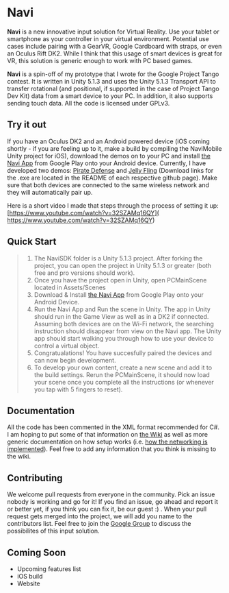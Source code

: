 # Navi

**Navi** is a new innovative input solution for Virtual Reality. Use your tablet or smartphone as your controller in your virtual environment. Potential use cases include pairing with a GearVR, Google Cardboard with straps, or even an Oculus Rift DK2. While I think that this usage of smart devices is great for VR, this solution is generic enough to work with PC based games. 

**Navi** is a spin-off of my prototype that I wrote for the Google Project Tango contest. It is written in Unity 5.1.3 and uses the Unity 5.1.3 Transport API to transfer rotational (and positional, if supported in the case of Project Tango Dev Kit) data from a smart device to your PC. In addition, it also supports sending touch data. All the code is licensed under GPLv3.

## Try it out

If you have an Oculus DK2 and an Android powered device (iOS coming shortly - if you are feeling up to it, make a build by compiling the NaviMobile Unity project for iOS), download the demos on to your PC and install [the Navi App](https://play.google.com/store/apps/details?id=com.navi.io) from Google Play onto your Android device. Currently, I have developed two demos: [Pirate Defense](https://github.com/vmohan7/NaviPirateDemo) and [Jelly Fling](https://github.com/vmohan7/NaviSpaceDemo) (Download links for the .exe are located in the README of each respective github page). Make sure that both devices are connected to the same wireless network and they will automatically pair up. 

Here is a short video I made that steps through the process of setting it up: 
[https://www.youtube.com/watch?v=32SZAMq16QY](
https://www.youtube.com/watch?v=32SZAMq16QY)

## Quick Start

> 1. The NaviSDK folder is a Unity 5.1.3 project. After forking the project, you can open the project in Unity 5.1.3 or greater (both free and pro versions should work). 
> 2. Once you have the project open in Unity, open PCMainScene located in Assets/Scenes
> 3. Download & Install [the Navi App](https://play.google.com/store/apps/details?id=com.navi.io) from Google Play onto your Android Device.
> 4. Run the Navi App and Run the scene in Unity. The app in Unity should run in the Game View as well as in a DK2 if connected. Assuming both devices are on the Wi-Fi network, the searching instruction should disappear from view on the Navi app. The Unity app should start walking you through how to use your device to control a virtual object.
> 5. Congratualations! You have succesfully paired the devices and can now begin development. 
> 6. To develop your own content, create a new scene and add it to the build settings. Rerun the PCMainScene, it should now load your scene once you complete all the instructions (or whenever you tap with 5 fingers to reset).

## Documentation

All the code has been commented in the XML format recommended for C#. I am hoping to put some of that information on [the Wiki](https://github.com/vmohan7/Navi/wiki) as well as more generic documentation on how setup works (i.e. [how the networking is implemented](https://github.com/vmohan7/Navi/wiki/High-Level-Overview-of-Network-Handshake-between-SDK-and-Mobile-App)).  Feel free to add any information that you think is missing to the wiki. 

## Contributing

We welcome pull requests from everyone in the community. Pick an issue nobody is working and go for it! If you find an issue, go ahead and report it or better yet, if you think you can fix it, be our guest :) . When your pull request gets merged into the project, we will add you name to the contributors list. Feel free to join the [Google Group](https://groups.google.com/forum/#!forum/navi-io) to discuss the possibilites of this input solution.

## Coming Soon

- Upcoming features list
- iOS build
- Website

